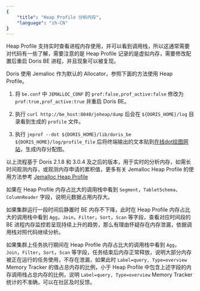 ```yaml
---
{
    "title": "Heap Profile 分析内存",
    "language": "zh-CN"
}
---
```


Heap Profile 支持实时查看进程内存使用，并可以看到调用栈，所以这通常需要对代码有一些了解，需要注意的是 Heap Profile 记录的是虚拟内存，需要修改配置后重启 Doris BE 进程，并且现象可以被复现。

Doris 使用 Jemalloc 作为默认的 Allocator，参照下面的方法使用 Heap Profile。

1. 将 `be.conf` 中 `JEMALLOC_CONF` 的 `prof:false,prof_active:false` 修改为 `prof:true,prof_active:true` 并重启 Doris BE。

2. 执行 `curl http://be_host:8040/jeheap/dump` 后会在 `${DORIS_HOME}/log` 目录看到生成的 `profile` 文件。

3. 执行 `jeprof --dot ${DORIS_HOME}/lib/doris_be ${DORIS_HOME}/log/profile_file` 后将终端输出的文本贴到[在线dot绘图网站](http://www.webgraphviz.com/)，生成内存分配图。

以上流程基于 Doris 2.1.8 和 3.0.4 及之后的版本，用于实时的分析内存，如需长时间观测内存，或观测内存申请的累积值，更多有关 Jemalloc Heap Profile 的使用方法参考 [Jemalloc Heap Profile](https://doris.apache.org/community/developer-guide/debug-tool/?_highlight=debug#jemalloc-1)

如果在 Heap Profile 内存占比大的调用栈中看到 `Segment`，`TabletSchema`、`ColumnReader` 字段，说明元数据占用内存大。

如果集群运行一段时间后静置时 BE 内存不下降，此时在 Heap Profile 内存占比大的调用栈中看到 `Agg`，`Join`，`Filter`，`Sort`，`Scan` 等字段，查看对应时间段的 BE 进程内存监控若呈现持续上升的趋势，那么有理由怀疑存在内存泄漏，依据调用栈对照代码继续分析。

如果集群上任务执行期间在 Heap Profile 内存占比大的调用栈中看到 `Agg`，`Join`，`Filter`，`Sort`，`Scan` 等字段，任务结束后内存正常释放，说明大部分内存被正在运行的任务使用，不存在泄漏，如果此时 `Label=query, Type=overview` Memory Tracker 的值占总内存的比例，小于 Heap Profile 中包含上述字段的内存调用栈占总内存的比例，说明 `Label=query, Type=overview` Memory Tracker 统计的不准确，可以在社区及时反馈。
